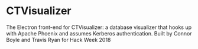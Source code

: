 # CTVisualizer

The Electron front-end for CTVisualizer: a database visualizer that hooks up with Apache Phoenix and assumes Kerberos authentication. Built by Connor Boyle and Travis Ryan for Hack Week 2018
